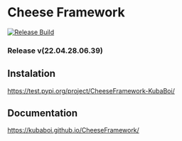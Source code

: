 # Cheese Framework

[![Release Build](https://github.com/KubaBoi/CheeseFramework/actions/workflows/realeaseDate.yml/badge.svg?branch=main)](https://github.com/KubaBoi/CheeseFramework/actions/workflows/realeaseDate.yml)

### Release v(22.04.28.06.39)

## Instalation

https://test.pypi.org/project/CheeseFramework-KubaBoi/

## Documentation

https://kubaboi.github.io/CheeseFramework/
